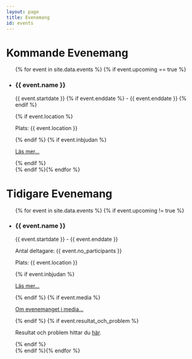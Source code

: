 ```yaml
---
layout: page
title: Evenemang
id: events
---
```


# Kommande Evenemang

<ul>
{% for event in site.data.events %} {% if event.upcoming == true %}
<li>
    <h3> {{ event.name }} </h3>
    <p> {{ event.startdate }} {% if event.enddate %} - {{ event.enddate }} {% endif %} </p>
    {% if event.location %}
    <p> Plats: {{ event.location }} </p>
    {% endif %}
    {% if event.inbjudan %}
    <p><a href="{{ event.inbjudan }}" >Läs mer...</a></p>
    {% endif %}
</li>
{% endif %}{% endfor %}
</ul>

# Tidigare Evenemang

<ul>
{% for event in site.data.events %} {% if event.upcoming != true %}
<li>
    <h3> {{ event.name }} </h3>
    <p> {{ event.startdate }} - {{ event.enddate }} </p>
    <p> Antal deltagare: {{ event.no_participants }} </p>
    <p> Plats: {{ event.location }} </p>
    {% if event.inbjudan %}
    <p><a href="{{ event.inbjudan }}" >Läs mer...</a></p>
    {% endif %}
    {% if event.media %}
    <p><a href="{{ event.media }}" >Om evenemanget i media...</a></p>
    {% endif %}
    {% if event.resultat_och_problem %}
    <p> Resultat och problem hittar du <a href="{{ event.resultat_och_problem }}" >här</a>.</p>
    {% endif %}
</li>
{% endif %}{% endfor %}
</ul>
